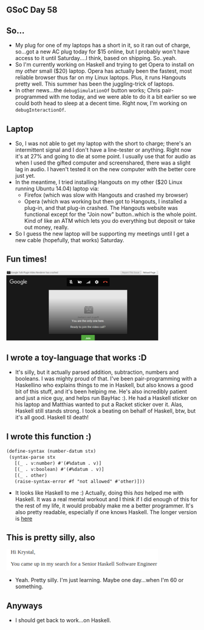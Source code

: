 ## GSoC Day 58

## So...
 - My plug for one of my laptops has a short in it, so it ran out of charge, so...got a new AC plug today for $15 online,
   but I probably won't have access to it until Saturday....I think, based on shipping. So..yeah. 
 - So I'm currently working on Haskell and trying to get Opera to install on my *other* small ($20) laptop.
   Opera has actually been the fastest, most reliable browser thus far on my Linux laptops. Plus, it runs Hangouts pretty well.
   This summer has been the juggling-trick of laptops. 
 - In other news...the ```debugSimulationOf``` button works; Chris pair-programmed with me today, and we were able
   to do it a bit earlier so we could both head to sleep at a decent time. Right now, I'm working on ```debugInteractionOf```.
   
## Laptop
 - So, I was not able to get my laptop with the short to charge; there's an intermittent signal and I don't 
   have a line-tester or anything. Right now it's at 27% and going to die at some point. I usually use that
   for audio as when I used the gifted computer and screenshared, there was a slight lag in audio.
   I haven't tested it on the new computer with the better core just yet.
 - In the meantime, I tried installing Hangouts on my other ($20 Linux running Ubuntu 14.04) laptop via:
   - Firefox (which was slow with Hangouts and crashed my browser)
   - Opera (which was working but then got to Hangouts, I installed a plug-in, and that plug-in crashed.
     The Hangouts website was functional except for the "Join now" button..which is the whole point.
     Kind of like an ATM which lets you do everything but deposit or take out money, really.
  - So I guess the new laptop will be supporting my meetings until I get a new cable (hopefully, that works)
    Saturday.
 
## Fun times!

<img src="/images/gsocbreak/crashed.png" width="400">  
   
## I wrote a toy-language that works :D
 - It's silly, but it actually parsed addition, subtraction, numbers and booleans. I was mighty proud of that.
   I've been pair-programming with a Haskellino who explains things to me in Haskell, but also knows a good bit 
   of this stuff, and it's been helping me. He's also incredibly patient and just a nice guy, and helps run
   BayHac :). He had a Haskell sticker on his laptop and Matthias wanted to put a Racket sticker over it. Alas,
   Haskell still stands strong. I took a beating on behalf of Haskell, btw, but it's all good. Haskell til death!
 
## I wrote this function :)
 
 ```
 (define-syntax (number-datum stx)
  (syntax-parse stx
    [(_ . v:number) #'(#%datum . v)]
    [(_ . v:boolean) #'(#%datum . v)]
    [(_ . other) 
    (raise-syntax-error #f "not allowed" #'other)]))
 ```
  - It looks like Haskell to me :) Actually, doing this *has* helped me with Haskell. It was a real mental workout
    and I think if I did enough of this for the rest of my life, it would probably make me a better programmer.
    It's also pretty readable, especially if one knows Haskell. The longer version is [here](https://github.com/kammitama5/racket_jacket/blob/master/algebra.rkt)
  
## This is pretty silly, also
 
 <img src="/images/gsocbreak/umm.png" width="400">
 
 - Yeah. Pretty silly. I'm just learning. Maybe one day...when I'm 60 or something.
 
## Anyways
 - I should get back to work...on Haskell.
